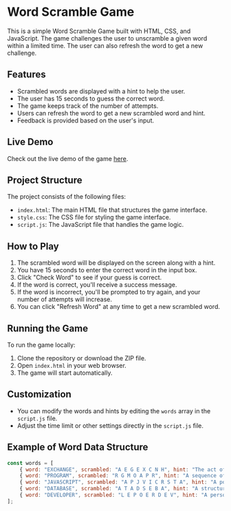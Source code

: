 # Word Scramble Game

This is a simple Word Scramble Game built with HTML, CSS, and JavaScript. The game challenges the user to unscramble a given word within a limited time. The user can also refresh the word to get a new challenge.

## Features

- Scrambled words are displayed with a hint to help the user.
- The user has 15 seconds to guess the correct word.
- The game keeps track of the number of attempts.
- Users can refresh the word to get a new scrambled word and hint.
- Feedback is provided based on the user's input.


## Live Demo

Check out the live demo of the game [here](https://laughing0004.github.io/Design-a-Word-Scramble-Game/).



## Project Structure

The project consists of the following files:

- `index.html`: The main HTML file that structures the game interface.
- `style.css`: The CSS file for styling the game interface.
- `script.js`: The JavaScript file that handles the game logic.

## How to Play

1. The scrambled word will be displayed on the screen along with a hint.
2. You have 15 seconds to enter the correct word in the input box.
3. Click "Check Word" to see if your guess is correct.
4. If the word is correct, you'll receive a success message.
5. If the word is incorrect, you'll be prompted to try again, and your number of attempts will increase.
6. You can click "Refresh Word" at any time to get a new scrambled word.

## Running the Game

To run the game locally:

1. Clone the repository or download the ZIP file.
2. Open `index.html` in your web browser.
3. The game will start automatically.

## Customization

- You can modify the words and hints by editing the `words` array in the `script.js` file.
- Adjust the time limit or other settings directly in the `script.js` file.

## Example of Word Data Structure

```javascript
const words = [
    { word: "EXCHANGE", scrambled: "A E G E X C N H", hint: "The act of trading" },
    { word: "PROGRAM", scrambled: "R G M O A P R", hint: "A sequence of instructions" },
    { word: "JAVASCRIPT", scrambled: "A P J V I C R S T A", hint: "A popular programming language" },
    { word: "DATABASE", scrambled: "A T A D S E B A", hint: "A structured set of data" },
    { word: "DEVELOPER", scrambled: "L E P O E R D E V", hint: "A person who writes code" }
];
